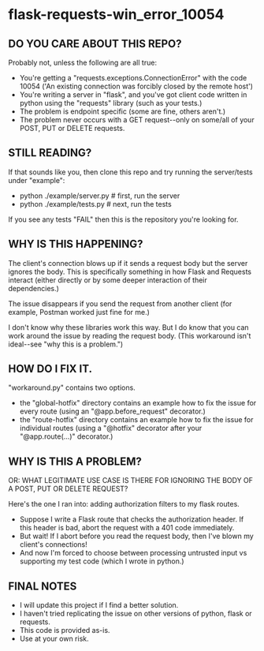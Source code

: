# flask-requests-win_error_10054

## DO YOU CARE ABOUT THIS REPO?
Probably not, unless the following are all true:
- You're getting a "requests.exceptions.ConnectionError" with the code 10054 ('An existing connection was forcibly closed by the remote host')
- You're writing a server in "flask", and you've got client code written in python using the "requests" library (such as your tests.)
- The problem is endpoint specific (some are fine, others aren't.)
- The problem never occurs with a GET request--only on some/all of your POST, PUT or DELETE requests.

## STILL READING?
If that sounds like you, then clone this repo and try running the server/tests under "example":
-  python ./example/server.py  # first, run the server
-  python ./example/tests.py  # next, run the tests

If you see any tests "FAIL" then this is the repository you're looking for.

## WHY IS THIS HAPPENING?
The client's connection blows up if it sends a request body but the server ignores the body. This is specifically something in how Flask and Requests interact (either directly or by some deeper interaction of their dependencies.) 

The issue disappears if you send the request from another client (for example, Postman worked just fine for me.)

I don't know why these libraries work this way. But I do know that you can work around the issue by reading the request body. (This workaround isn't ideal--see "why this is a problem.")

## HOW DO I FIX IT.
"workaround.py" contains two options. 
- the "global-hotfix" directory contains an example how to fix the issue for every route (using an "@app.before_request" decorator.)
- the "route-hotfix" directory contains an example how to fix the issue for individual routes (using a "@hotfix" decorator after your "@app.route(...)" decorator.)

## WHY IS THIS A PROBLEM?
OR: WHAT LEGITIMATE USE CASE IS THERE FOR IGNORING THE BODY OF A POST, PUT OR DELETE REQUEST?

Here's the one I ran into: adding authorization filters to my flask routes.
- Suppose I write a Flask route that checks the authorization header. If this header is bad, abort the request with a 401 code immediately.
- But wait! If I abort before you read the request body, then I've blown my client's connections!
- And now I'm forced to choose between processing untrusted input vs supporting my test code (which I wrote in python.)

## FINAL NOTES
- I will update this project if I find a better solution.
- I haven't tried replicating the issue on other versions of python, flask or requests.
- This code is provided as-is.
- Use at your own risk.

